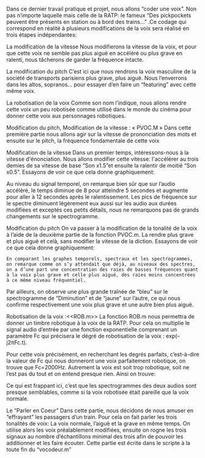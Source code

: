 Dans ce dernier travail pratique et projet, nous allons “coder une voix”. Non pas n’importe laquelle mais celle de la RATP: le fameux “Des pickpockets peuvent être présents en station ou à bord des trains…” .Ce codage qui correspond en réalité à plusieurs modifications de la voix sera réalisé en trois étapes indépendantes:

La modification de la vitesse
Nous modifierons la vitesse de la voix, et pour que cette voix ne semble pas plus aiguë en accéléré ou plus grave en ralenti, nous tâcherons de garder la fréquence intacte.

La modification du pitch
C’est ici que nous rendrons la voix masculine de la société de transports parisiens plus grave, plus aiguë. Nous l’enverrons dans les altos, sopranos… pour essayer d’en faire un “featuring” avec cette même voix.
 
La robotisation de la voix
Comme son nom l’indique, nous allons rendre cette voix un peu robotisée comme utilisé dans le monde du cinéma pour donner cette voix aux personnages robotiques.

Modification du pitch, Modification de la vitesse : « PVOC.M »
	Dans cette première partie nous allons agir sur la vitesse de prononciation des mots et ensuite sur le pitch, la fréquence fondamentale de cette voix

Modification de la vitesse 
	Dans un premier temps, intéressons-nous à la vitesse d'énonciation. Nous allons modifier cette vitesse: l'accélérer au trois demies de sa vitesse de base “Son x1.5”et ensuite la ralentir de moitié  “Son x0.5”. 
Essayons de voir ce que cela donne graphiquement:






Au niveau du signal temporel, on remarque bien sûr que sur l’audio accéléré, le temps diminue de 8 pour atteindre 5 secondes et augmente pour aller à 12 secondes après le ralentissement.
Les pics de fréquence sur le spectre diminuent légèrement eux aussi sur les audio aux durées modifiées et exceptés ces petits détails, nous ne remarquons pas de grands changements sur le spectrogramme.
 
Modification du pitch
	On va passer à la modification de la tonalité de la voix à l’aide de la deuxième partie de la fonction PVOC.m.  La rendre plus grave et plus aiguë et celà, sans modifier la vitesse de la diction.
Essayons de voir ce que cela donne graphiquement:



	En comparant les graphes temporels, spectraux et les spectrogrammes, on remarque comme on s’y attendait que déjà, au niveaux des spectres, on a d’une part une concentration des raies de basses fréquences quant à la voix plus grave et celle plus aiguë, des raies moins concentrées à ce même niveau fréquentiel.
Par ailleurs, on observe une plus grande traînée de “bleu” sur le spectrogramme de “Diminution” et de “jaune” sur l’autre, ce qui nous confirme respectivement une voix plus grave et une autre bien plus aiguë.


Robotisation de la voix :<<ROB.m>>
	La fonction ROB.m nous permettra de donner un timbre robotique à la voix de la RATP. Pour cela on multiplie le signal audio d’entrée par une fonction exponentielle comprenant un paramètre Fc qui précisera le dégré de robotisation de la voix :                exp(– j2πFc.t).

Pour cette voix précisément, en recherchant les degrés parfaits, c’est-à-dire la valeur de Fc qui nous donneront une voix parfaitement robotique, on trouve que Fc=2000Hz. Autrement la voix est soit trop robotique, soit ne l’est pas du tout et on entend presque rien. Ainsi on trouve:



Ce qui est frappant ici, c’est que les spectrogrammes des deux audios sont presque semblables, comme si la voix robotisée était pareille que la voix normale.

Le “Parler en Coeur”
	Dans cette partie, nous décidons de nous amuser en “effrayant” les passagers d’un train. Pour cela on fait parler les trois tonalités de voix: La voix normale, l’aiguë et la grave en même temps.
On utilise alors les voix préalablement modifiées, ensuite on rogne les trois signaux au nombre d’échantillons minimal des trois afin de pouvoir les additionner et les faire écouter.
Cette partie est écrite dans le scripte à la toute fin du “vocodeur.m”


